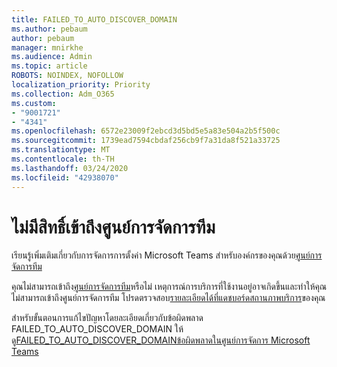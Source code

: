 ```yaml
---
title: FAILED_TO_AUTO_DISCOVER_DOMAIN
ms.author: pebaum
author: pebaum
manager: mnirkhe
ms.audience: Admin
ms.topic: article
ROBOTS: NOINDEX, NOFOLLOW
localization_priority: Priority
ms.collection: Adm_O365
ms.custom:
- "9001721"
- "4341"
ms.openlocfilehash: 6572e23009f2ebcd3d5bd5e5a83e504a2b5f500c
ms.sourcegitcommit: 1739ead7594cbdaf256cb9f7a31da8f521a33725
ms.translationtype: MT
ms.contentlocale: th-TH
ms.lasthandoff: 03/24/2020
ms.locfileid: "42938070"
---
```

# <a name="no-access-to-teams-admin-center"></a>ไม่มีสิทธิ์เข้าถึงศูนย์การจัดการทีม

เรียนรู้เพิ่มเติมเกี่ยวกับการจัดการการตั้งค่า Microsoft Teams สําหรับองค์กรของคุณด้วย[ศูนย์การจัดการทีม](https://docs.microsoft.com/microsoftteams/enable-features-office-365)

คุณไม่สามารถเข้าถึง[ศูนย์การจัดการทีม](https://docs.microsoft.com/microsoftteams/enable-features-office-365)หรือไม่ เหตุการณ์การบริการที่ใช้งานอยู่อาจเกิดขึ้นและทําให้คุณไม่สามารถเข้าถึงศูนย์การจัดการทีม โปรดตรวจสอบ[รายละเอียดได้ที่แดชบอร์ดสถานภาพบริการ](https://status.office365.com/)ของคุณ

สําหรับขั้นตอนการแก้ไขปัญหาโดยละเอียดเกี่ยวกับข้อผิดพลาด FAILED_TO_AUTO_DISCOVER_DOMAIN ให้ดู[FAILED_TO_AUTO_DISCOVER_DOMAINข้อผิดพลาดในศูนย์การจัดการ Microsoft Teams](https://docs.microsoft.com/microsoftteams/troubleshoot/teams-administration/failed-to-auto-discover-domain-error-teams-admin-center)
